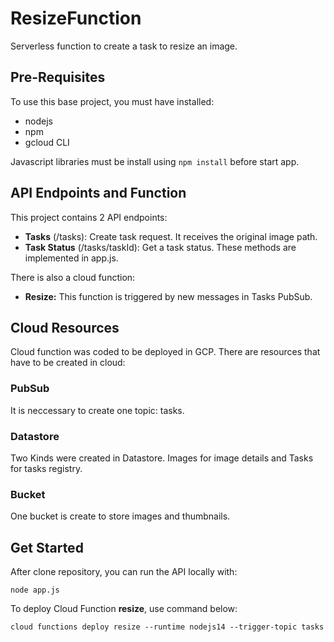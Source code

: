 # ResizeFunction
Serverless function to create a task to resize an image.

## Pre-Requisites
To use this base project, you must have installed:
- nodejs
- npm
- gcloud CLI

Javascript libraries must be install using `npm install` before start app. 

## API Endpoints and Function
This project contains 2 API endpoints:
- **Tasks** (/tasks): Create task request. It receives the original image path.
- **Task Status** (/tasks/taskId): Get a task status.
These methods are implemented in app.js.

There is also a cloud function:
- **Resize:** This function is triggered by new messages in Tasks PubSub.

## Cloud Resources
Cloud function was coded to be deployed in GCP. There are resources that have to be created in cloud:

### PubSub
It is neccessary to create one topic: tasks.

### Datastore
Two Kinds were created in Datastore. Images for image details and Tasks for tasks registry.

### Bucket
One bucket is create to store images and thumbnails.

## Get Started
After clone repository, you can run the API locally with:

```
node app.js
```

To deploy Cloud Function **resize**, use command below:

```
cloud functions deploy resize --runtime nodejs14 --trigger-topic tasks
```